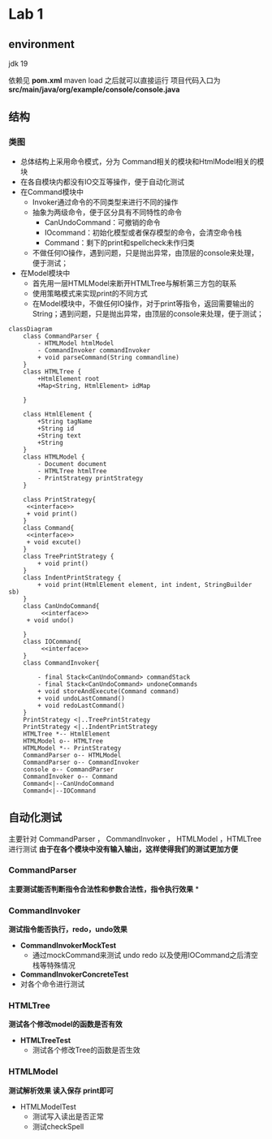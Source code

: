 # Lab 1
## environment
jdk 19

依赖见 **pom.xml**
maven load 之后就可以直接运行
项目代码入口为**src/main/java/org/example/console/console.java**

## 结构
### 类图
* 总体结构上采用命令模式，分为 Command相关的模块和HtmlModel相关的模块
* 在各自模块内都没有IO交互等操作，便于自动化测试
* 在Command模块中
  * Invoker通过命令的不同类型来进行不同的操作
  * 抽象为两级命令，便于区分具有不同特性的命令
    * CanUndoCommand：可撤销的命令
    * IOcommand：初始化模型或者保存模型的命令，会清空命令栈
    * Command：剩下的print和spellcheck未作归类
  * 不做任何IO操作，遇到问题，只是抛出异常，由顶层的console来处理，便于测试；
* 在Model模块中
  * 首先用一层HTMLModel来断开HTMLTree与解析第三方包的联系
  * 使用策略模式来实现print的不同方式
  * 在Model模块中，不做任何IO操作，对于print等指令，返回需要输出的String；遇到问题，只是抛出异常，由顶层的console来处理，便于测试；
```mermaid
classDiagram
    class CommandParser {
        - HTMLModel htmlModel
        - CommandInvoker commandInvoker
        + void parseCommand(String commandline)
    }
    class HTMLTree {
        +HtmlElement root
        +Map<String, HtmlElement> idMap
        
    }

    class HtmlElement {
        +String tagName
        +String id
        +String text
        +String
    }
    class HTMLModel {
        - Document document
        - HTMLTree htmlTree
        - PrintStrategy printStrategy
    }

    class PrintStrategy{
     <<interface>>
     + void print()
    }
    class Command{
     <<interface>>
     + void excute()
    }
    class TreePrintStrategy {
        + void print()
    }
    class IndentPrintStrategy {
        + void print(HtmlElement element, int indent, StringBuilder sb)
    }
    class CanUndoCommand{
         <<interface>>
     + void undo()

    }
    class IOCommand{
         <<interface>>
    }
    class CommandInvoker{
        
        - final Stack<CanUndoCommand> commandStack
        - final Stack<CanUndoCommand> undoneCommands
        + void storeAndExecute(Command command)
        + void undoLastCommand()
        + void redoLastCommand()
    }
    PrintStrategy <|..TreePrintStrategy 
    PrintStrategy <|..IndentPrintStrategy 
    HTMLTree *-- HtmlElement 
    HTMLModel o-- HTMLTree 
    HTMLModel *-- PrintStrategy
    CommandParser o-- HTMLModel  
    CommandParser o-- CommandInvoker
    console o-- CommandParser
    CommandInvoker o-- Command
    Command<|--CanUndoCommand
    Command<|--IOCommand
```
## 自动化测试
主要针对 CommandParser ， CommandInvoker ， HTMLModel ，HTMLTree进行测试
**由于在各个模块中没有输入输出，这样使得我们的测试更加方便**

### CommandParser
**主要测试能否判断指令合法性和参数合法性，指令执行效果**
* 
### CommandInvoker
**测试指令能否执行，redo，undo效果**
* **CommandInvokerMockTest**
  * 通过mockCommand来测试 undo redo 以及使用IOCommand之后清空栈等特殊情况
*  **CommandInvokerConcreteTest**
  * 对各个命令进行测试
### HTMLTree
**测试各个修改model的函数是否有效**
* **HTMLTreeTest**
  * 测试各个修改Tree的函数是否生效
### HTMLModel
**测试解析效果 读入保存 print即可**
* HTMLModelTest
  * 测试写入读出是否正常
  * 测试checkSpell